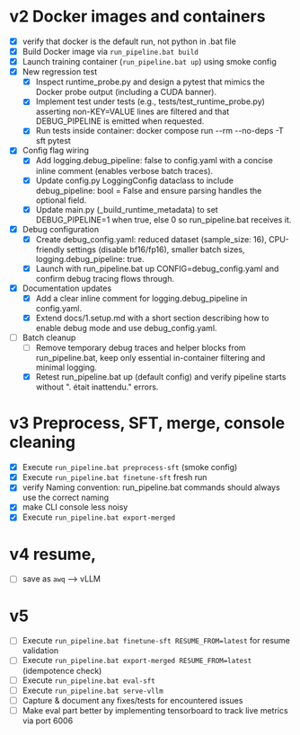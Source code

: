 # v2 Docker images and containers
- [x] verify that docker is the default run, not python in .bat file
- [x] Build Docker image via `run_pipeline.bat build`
- [x] Launch training container (`run_pipeline.bat up`) using smoke config
- [x] New regression test
    - [x] Inspect runtime_probe.py and design a pytest that mimics the Docker probe output (including a CUDA banner).
    - [x] Implement test under tests (e.g., tests/test_runtime_probe.py) asserting non-KEY=VALUE lines are filtered and that DEBUG_PIPELINE is emitted when requested.
    - [x] Run tests inside container: docker compose run --rm --no-deps -T sft pytest

- [x] Config flag wiring
    - [x] Add logging.debug_pipeline: false to config.yaml with a concise inline comment (enables verbose batch traces).
    - [x] Update config.py LoggingConfig dataclass to include debug_pipeline: bool = False and ensure parsing handles the optional field.
    - [x] Update main.py (_build_runtime_metadata) to set DEBUG_PIPELINE=1 when true, else 0 so run_pipeline.bat receives it.

- [x] Debug configuration
    - [x] Create debug_config.yaml: reduced dataset (sample_size: 16), CPU-friendly settings (disable bf16/fp16), smaller batch sizes, logging.debug_pipeline: true.
    - [x] Launch with run_pipeline.bat up CONFIG=debug_config.yaml and confirm debug tracing flows through.

- [x] Documentation updates
    - [x] Add a clear inline comment for logging.debug_pipeline in config.yaml.
    - [x] Extend docs/1.setup.md with a short section describing how to enable debug mode and use debug_config.yaml.

- [ ] Batch cleanup
    - [ ] Remove temporary debug traces and helper blocks from run_pipeline.bat, keep only essential in-container filtering and minimal logging.
    - [x] Retest run_pipeline.bat up (default config) and verify pipeline starts without ". était inattendu." errors.

# v3 Preprocess, SFT, merge, console cleaning
- [x] Execute `run_pipeline.bat preprocess-sft` (smoke config)
- [x] Execute `run_pipeline.bat finetune-sft` fresh run
- [x] verify Naming convention: run_pipeline.bat commands should always use the correct naming
- [x] make CLI console less noisy
- [x] Execute `run_pipeline.bat export-merged`

# v4 resume, 
- [ ] save as `awq` --> vLLM

# v5
- [ ] Execute `run_pipeline.bat finetune-sft RESUME_FROM=latest` for resume validation
- [ ] Execute `run_pipeline.bat export-merged RESUME_FROM=latest` (idempotence check)
- [ ] Execute `run_pipeline.bat eval-sft`
- [ ] Execute `run_pipeline.bat serve-vllm`
- [ ] Capture & document any fixes/tests for encountered issues
- [ ] Make eval part better by implementing tensorboard to track live metrics via port 6006